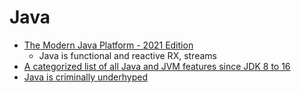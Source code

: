 Java
====

* [The Modern Java Platform - 2021 Edition](https://jamesward.com/2021/03/16/the-modern-java-platform-2021-edition/)
    * Java is functional and reactive RX, streams
* [A categorized list of all Java and JVM features since JDK 8 to 16](https://advancedweb.hu/a-categorized-list-of-all-java-and-jvm-features-since-jdk-8-to-16/)
* [Java is criminally underhyped](https://jackson.sh/posts/2021-04-java-underrated/)